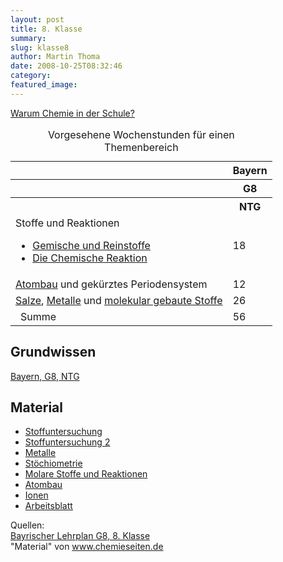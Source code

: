 ```yaml
---
layout: post
title: 8. Klasse
summary:
slug: klasse8
author: Martin Thoma
date: 2008-10-25T08:32:46
category:
featured_image:
---
```

<p><a href="g9-9_warum_chemie_in_der_schule.htm">Warum Chemie in der Schule?</a></p>
<table class="style1"><caption> Vorgesehene Wochenstunden für einen Themenbereich</caption>
<tr><th></th><th>Bayern</th>
</tr>
<tr><th></th><th>G8</th>
</tr>
<tr><th></th><th>NTG</th>
</tr>
<tr><td class="c1">Stoffe und Reaktionen

<ul>
    <li><a href="gemische_und_reinstoffe.htm">Gemische und Reinstoffe</a></li>
    <li><a href="chemische_reaktion.htm">Die Chemische Reaktion</a></li>
</ul>

</td>
    <td>18</td>
</tr>
<tr><td class="c1"><a href="bau_der_atome.htm">Atombau</a> und gekürztes Periodensystem </td>
    <td>12</td>
</tr>
<tr><td class="c1"><a href="salze.htm">Salze</a>, <a href="metalle.htm">Metalle</a> und <a href="molekulare_stoffe.htm">molekular gebaute Stoffe</a></td>
    <td>26</td>
</tr>
<tr><td style="background: url(style/sum.png) no-repeat left center;padding-left: 16px;" class="c1">Summe</td>
    <td>56</td>
</tr>
</table>

<h2>Grundwissen</h2>
<p><a href="doc/Grundwissen_G8_8_NTG.pdf">Bayern, G8, NTG</a></p>
<h2>Material</h2>
<ul>
    <li><a href="doc/Stoffuntersuchungen.pdf">Stoffuntersuchung</a></li>
    <li><a href="doc/steckbriefe2.pdf">Stoffuntersuchung 2</a></li>
    <li><a href="doc/Metalle.pdf">Metalle</a></li>
    <li><a href="doc/stoechio.pdf">Stöchiometrie</a></li>
    <li><a href="doc/molreakt.pdf">Molare Stoffe und Reaktionen</a></li>
    <li><a href="doc/atombau2.pdf">Atombau</a></li>
    <li><a href="doc/ionen.pdf">Ionen</a></li>
    <li><a href="doc/arbeitsblatt.pdf">Arbeitsblatt</a></li>
</ul>

<p id="sources">Quellen:<br/>
<a href="http://server.co101.spacenet.de/isb.co101.spacenet.de/contentserv/3.1/g8.de/index.php?StoryID=26448">Bayrischer Lehrplan G8, 8. Klasse</a><br/>
"Material" von <a href="http://www.chemieseiten.de/ab.html">www.chemieseiten.de</a><br/>
</p>
